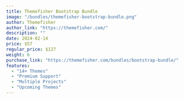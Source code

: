 ```yaml
---
title: Themefisher Bootstrap Bundle
image: "/bundles/themefisher-bootstrap-bundle.png"
author: Themefisher
author_link: "https://themefisher.com/"
description: ""
date: 2024-02-14
price: $57
regular_price: $127
weight: 6
purchase_link: "https://themefisher.com/bundles/bootstrap-bundle/"
features:
  - "14+ Themes"
  - "Premium Support"
  - "Multiple Projects"
  - "Upcoming Themes"
---
```

